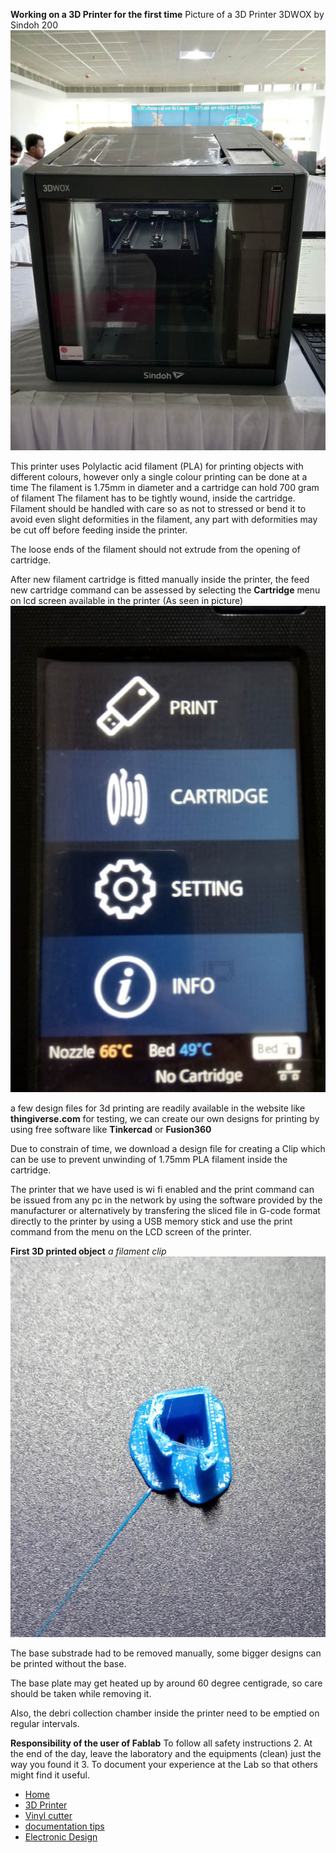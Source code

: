 
**Working on a 3D Printer for the first time**
Picture of a 3D Printer 3DWOX by Sindoh 200 ![3dprinter](img/3dprinter.jpg)

This printer uses Polylactic acid filament (PLA) for printing objects with different colours, however only a single colour printing can be done at a time 
The filament is 1.75mm in diameter and a cartridge can hold 700 gram of filament
The filament has to be tightly wound, inside the cartridge.
Filament should be handled with care so as not to stressed or bend it to avoid even slight deformities in the filament, any part with deformities may be cut off before feeding inside the printer.

The loose ends of the filament should not extrude from the opening of cartridge.

After new filament cartridge is fitted manually inside the printer, the feed new cartridge command can be assessed by selecting the **Cartridge** menu on lcd screen available in the printer 
(As seen in picture)
![menu](img/3dmenu.jpg)

a few design files for 3d printing are readily available in the website like **thingiverse.com** for testing, we can create our own designs for printing by using free software like **Tinkercad** or **Fusion360**


Due to constrain of time, we download a design file for creating a Clip which can be use to prevent unwinding of 1.75mm PLA filament inside the cartridge.

The printer that we have used is wi fi enabled and the print command can be issued from any pc in the network by using the software provided by the manufacturer or alternatively by transfering the sliced file in G-code format directly to the printer by using a USB memory stick and use the print command from the  menu on the LCD screen of the printer.

**First 3D printed object**
*a filament clip*
![clipfilament](img/3dclip.jpg)

The base substrade had to be removed manually, some bigger designs can be printed without the base.



The base plate may get heated up by around 60 degree centigrade, so care should be taken while removing it.

Also, the debri collection chamber inside the printer need to be emptied on regular intervals.

**Responsibility of the user of Fablab**
To follow all safety instructions 2. At the end of the day, leave the laboratory  and the equipments (clean) just the way you found it 3. To document your experience at the Lab so that others might find it useful.

- [Home](readme.md)
- [3D Printer](3DPrinter.md)
- [Vinyl cutter](vin.md)
- [documentation tips](documentation.md)
- [Electronic Design](design.md)